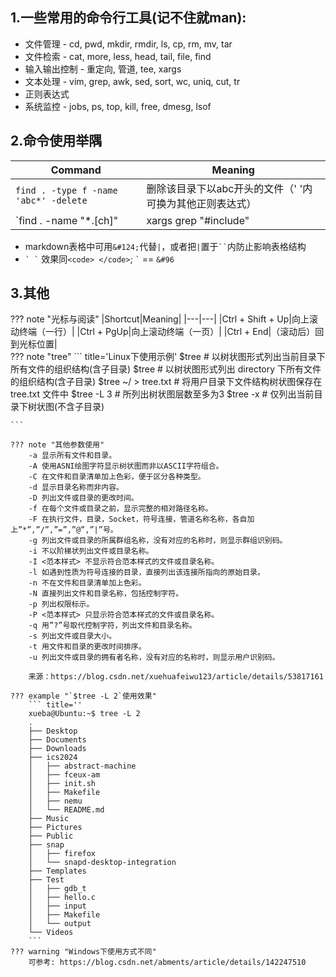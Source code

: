 ## 1.一些常用的命令行工具(记不住就man): 

- 文件管理 - cd, pwd, mkdir, rmdir, ls, cp, rm, mv, tar
- 文件检索 - cat, more, less, head, tail, file, find
- 输入输出控制 - 重定向, 管道, tee, xargs
- 文本处理 - vim, grep, awk, sed, sort, wc, uniq, cut, tr
- 正则表达式
- 系统监控 - jobs, ps, top, kill, free, dmesg, lsof

## 2.命令使用举隅  
|Command|Meaning|
|---|---|
|`find . -type f -name 'abc*' -delete`|删除该目录下以abc开头的文件（' '内可换为其他正则表达式）|
|`find . -name "*.[ch]" | xargs grep "#include" | sort | uniq`|列出一个C语言项目中所有被包含过的头文件|

- markdown表格中可用`&#124;`代替`|`，或者把`|`置于<code>&#96;&#96;</code>内防止影响表格结构
- <code>&#96; &#96;</code> 效果同`<code> </code>`; <code>&#96;</code> == `&#96`
## 3.其他
??? note "光标与阅读"
    |Shortcut|Meaning|
    |---|---|
    |Ctrl + Shift + Up|向上滚动终端（一行）|
    |Ctrl + PgUp|向上滚动终端（一页）|
    |Ctrl + End|（滚动后）回到光标位置|  
??? note "tree"
    ``` title='Linux下使用示例'
    $tree                   # 以树状图形式列出当前目录下所有文件的组织结构(含子目录)
    $tree <directory>       # 以树状图形式列出 directory 下所有文件的组织结构(含子目录)
    $tree ~/ > tree.txt     # 将用户目录下文件结构树状图保存在 tree.txt 文件中
    $tree -L 3              # 所列出树状图层数至多为3
    $tree -x                # 仅列出当前目录下树状图(不含子目录)

    ```

    ??? note "其他参数使用"
        -a 显示所有文件和目录。  
        -A 使用ASNI绘图字符显示树状图而非以ASCII字符组合。  
        -C 在文件和目录清单加上色彩，便于区分各种类型。  
        -d 显示目录名称而非内容。  
        -D 列出文件或目录的更改时间。  
        -f 在每个文件或目录之前，显示完整的相对路径名称。  
        -F 在执行文件，目录，Socket，符号连接，管道名称名称，各自加上”*”,”/”,”=”,”@”,”|”号。  
        -g 列出文件或目录的所属群组名称，没有对应的名称时，则显示群组识别码。  
        -i 不以阶梯状列出文件或目录名称。  
        -I <范本样式> 不显示符合范本样式的文件或目录名称。  
        -l 如遇到性质为符号连接的目录，直接列出该连接所指向的原始目录。  
        -n 不在文件和目录清单加上色彩。  
        -N 直接列出文件和目录名称，包括控制字符。  
        -p 列出权限标示。  
        -P <范本样式> 只显示符合范本样式的文件或目录名称。  
        -q 用”?”号取代控制字符，列出文件和目录名称。  
        -s 列出文件或目录大小。  
        -t 用文件和目录的更改时间排序。  
        -u 列出文件或目录的拥有者名称，没有对应的名称时，则显示用户识别码。 

        来源：https://blog.csdn.net/xuehuafeiwu123/article/details/53817161 

    ??? example "`$tree -L 2`使用效果"
        ``` title=''
        xueba@Ubuntu:~$ tree -L 2
        .
        ├── Desktop
        ├── Documents
        ├── Downloads
        ├── ics2024
        │   ├── abstract-machine
        │   ├── fceux-am
        │   ├── init.sh
        │   ├── Makefile
        │   ├── nemu
        │   └── README.md
        ├── Music
        ├── Pictures
        ├── Public
        ├── snap
        │   ├── firefox
        │   └── snapd-desktop-integration
        ├── Templates
        ├── Test
        │   ├── gdb_t
        │   ├── hello.c
        │   ├── input
        │   ├── Makefile
        │   └── output
        └── Videos
        ```
    ??? warning "Windows下使用方式不同"
        可参考: https://blog.csdn.net/abments/article/details/142247510

<br><br><br><br><br><br><br><br><br><br><br><br><br><br><br><br><br><br><br><br>
